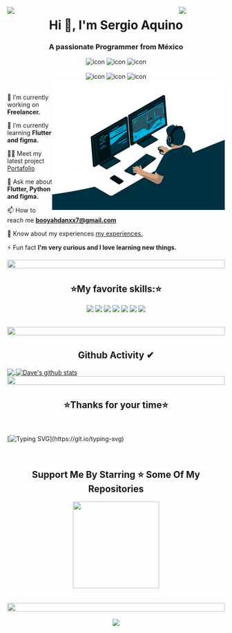 
<img align="left" src="https://user-images.githubusercontent.com/65187002/144930161-2f783401-8d27-4fdf-a2f7-cc0ba32f1f1f.gif" width="21%" style="display:inline;"><img align="right" src="https://user-images.githubusercontent.com/65187002/144930161-2f783401-8d27-4fdf-a2f7-cc0ba32f1f1f.gif" width="21%" style="display:inline;">

<h1 align="center">Hi 👋, I'm Sergio Aquino</h1>
<h3 align="center">A passionate Programmer from México</h3>


<p align="center"> 
 

<div align="center">
  <img src="https://techstack-generator.vercel.app/python-icon.svg" alt="icon" width="50" height="50" />
  <img src="https://techstack-generator.vercel.app/js-icon.svg" alt="icon"width="50" height="50" />
 <img src="https://techstack-generator.vercel.app/mysql-icon.svg" alt="icon" width="50" height="50" />
</div>

<br>

<div align="center">
  <img src="https://techstack-generator.vercel.app/aws-icon.svg" alt="icon" width="50" height="50" />
  <img src="https://techstack-generator.vercel.app/github-icon.svg" alt="icon" width="50" height="50" />
  <img src="https://techstack-generator.vercel.app/prettier-icon.svg" alt="icon" width="50" height="50" />
</div>

<img align="right" alt="Coding" width="400" src="https://github.com/supravatm/supravatm/blob/main/src/code.gif">

<br>

🔭 I’m currently working on **Freelancer.**

🌱 I’m currently learning **Flutter and figma.**

👨‍💻 Meet my latest project [Portafolio](https://www.figma.com/proto/1UymDodNJylcQvndJsE1mT/Untitled?page-id=0%3A1&type=design&node-id=1-74&viewport=599%2C314%2C0.28&t=Devs4hSwNFrUMylJ-1&scaling=scale-down&starting-point-node-id=1%3A2&show-proto-sidebar=1)

💬 Ask me about **Flutter, Python and figma.**

📫 How to reach me **booyahdanxx7@gmail.com**

📄 Know about my experiences [my experiences.](https://github.com/DanxxMVP)

⚡ Fun fact **I'm very curious and I love learning new things.**


<img src="https://i.imgur.com/dBaSKWF.gif" height="20" width="100%">

<h2 align='center'>⭐My favorite skills:⭐</h2>

<p align='center'>
  <code><img width="10%" src="https://www.vectorlogo.zone/logos/python/python-icon.svg"></code>
  <code><img width="10%" src="https://www.vectorlogo.zone/logos/flutterio/flutterio-icon.svg"></code>
  <code><img width="10%" src="https://www.vectorlogo.zone/logos/dartlang/dartlang-icon.svg"></code>
  <code><img width="10%" src="https://www.vectorlogo.zone/logos/w3_html5/w3_html5-icon.svg"></code>
  <code><img width="10%" src="https://www.vectorlogo.zone/logos/w3_css/w3_css-icon.svg"></code>
  <code><img width="10%" src="https://www.vectorlogo.zone/logos/figma/figma-icon.svg"></code>
  <code><img width="10%" src="https://www.vectorlogo.zone/logos/mysql/mysql-icon.svg"></code>
</p>
<br/>
<img src="https://i.imgur.com/dBaSKWF.gif" height="20" width="100%">

<h2 align='center'>Github Activity ✔</h2>

<a href="https://github.com/DanxxMVP">
  <img align="center" src="https://github-readme-stats.vercel.app/api/top-langs/?username=DanxxMVP&theme=tokyonight" />
  </a>

<a href="https://github.com/DanxxMVP">
 <img align="center" src="https://github-readme-stats.vercel.app/api?username=DanxxMVP&show_icons=true&theme=tokyonight&line_height=27" alt="Dave's github stats"/>
</a>
<br/>
<img src="https://i.imgur.com/dBaSKWF.gif" height="20" width="100%">

<h2 align='center'>⭐Thanks for your time⭐</h2>
<br>

[![Typing SVG](https://readme-typing-svg.herokuapp.com?font=Robot-Bold&size=30&color=330033&center=true&vCenter=true&width=900&height=110&lines="First,+solve+the+problem.+Then,+write+the+code".;++"Great+Developers+never+stop+learning".)](https://git.io/typing-svg)

<br>

<h2 align='center'>Support Me By Starring ⭐ Some Of My Repositories</h2>

<p align='center'>
<img src="https://media.giphy.com/media/O51MQ3DduOcGW6ofR3/giphy.gif" width="200" height="200" frameBorder="0" class="giphy-embed" allowFullScreen></img></p>
<br>
<img src="https://i.imgur.com/dBaSKWF.gif" height="20" width="100%">
<!--Footer--> 
<p align="center">
  <img src="https://capsule-render.vercel.app/api?type=waving&color=gradient&height=65&section=footer"/>
</p>
 
<br>
